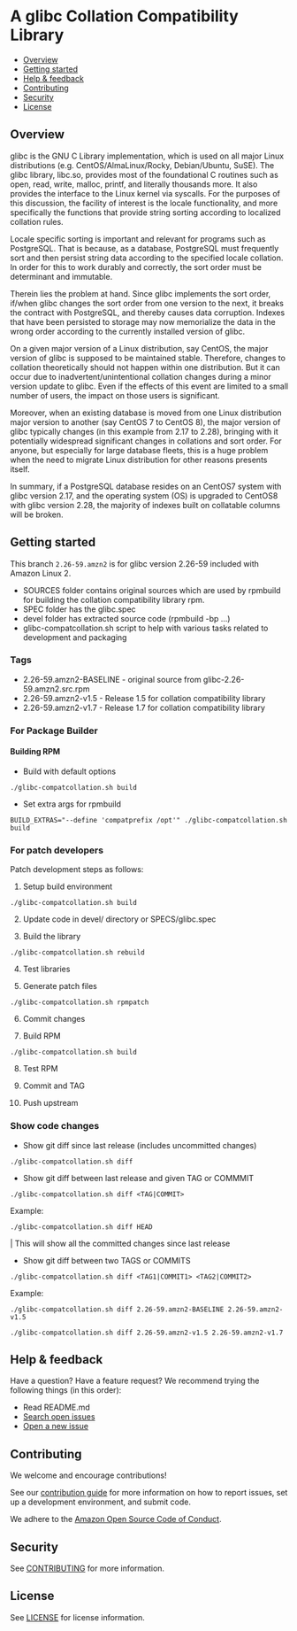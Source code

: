# A glibc Collation Compatibility Library

* [Overview](#overview)
* [Getting started](#getting-started)
* [Help & feedback](#help--feedback)
* [Contributing](#contributing)
* [Security](#security)
* [License](#license)

## Overview

glibc is the GNU C Library implementation, which is used on all major Linux distributions (e.g. CentOS/AlmaLinux/Rocky, Debian/Ubuntu, SuSE). The glibc library, libc.so, provides most of the foundational C routines such as open, read, write, malloc, printf, and literally thousands more. It also provides the interface to the Linux kernel via syscalls. For the purposes of this discussion, the facility of interest is the locale functionality, and more specifically the functions that provide string sorting according to localized collation rules.

Locale specific sorting is important and relevant for programs such as PostgreSQL. That is because, as a database, PostgreSQL must frequently sort and then persist string data according to the specified locale collation. In order for this to work durably and correctly, the sort order must be determinant and immutable.

Therein lies the problem at hand. Since glibc implements the sort order, if/when glibc changes the sort order from one version to the next, it breaks the contract with PostgreSQL, and thereby causes data corruption. Indexes that have been persisted to storage may now memorialize the data in the wrong order according to the currently installed version of glibc.

On a given major version of a Linux distribution, say CentOS, the major version of glibc is supposed to be maintained stable. Therefore, changes to collation theoretically should not happen within one distribution. But it can occur due to inadvertent/unintentional collation changes during a minor version update to glibc. Even if the effects of this event are limited to a small number of users, the impact on those users is significant.

Moreover, when an existing database is moved from one Linux distribution major version to another (say CentOS 7 to CentOS 8), the major version of glibc typically changes (in this example from 2.17 to 2.28), bringing with it potentially widespread significant changes in collations and sort order. For anyone, but especially for large database fleets, this is a huge problem when the need to migrate Linux distribution for other reasons presents itself.

In summary, if a PostgreSQL database resides on an CentOS7 system with glibc version 2.17, and the operating system (OS) is upgraded to CentOS8 with glibc version 2.28, the majority of indexes built on collatable columns will be broken.

## Getting started

This branch `2.26-59.amzn2` is for glibc version 2.26-59 included with Amazon Linux 2.

* SOURCES folder contains original sources which are used by rpmbuild for building the collation compatibility library rpm.
* SPEC folder has the glibc.spec
* devel folder has extracted source code (rpmbuild -bp ...)
* glibc-compatcollation.sh script to help with various tasks related to development and packaging

### Tags

* 2.26-59.amzn2-BASELINE - original source from glibc-2.26-59.amzn2.src.rpm
* 2.26-59.amzn2-v1.5 - Release 1.5 for collation compatibility library
* 2.26-59.amzn2-v1.7 - Release 1.7 for collation compatibility library

### For Package Builder
 
#### Building RPM

* Build with default options

`./glibc-compatcollation.sh build`

* Set extra args for rpmbuild

`BUILD_EXTRAS="--define 'compatprefix /opt'" ./glibc-compatcollation.sh build`

### For patch developers

Patch development steps as follows:

1. Setup build environment

`./glibc-compatcollation.sh build`

2. Update code in devel/ directory or SPECS/glibc.spec

3. Build the library

`./glibc-compatcollation.sh rebuild`

4. Test libraries

5. Generate patch files

`./glibc-compatcollation.sh rpmpatch`

6. Commit changes

7. Build RPM

`./glibc-compatcollation.sh build`

8. Test RPM

9. Commit and TAG

10. Push upstream

### Show code changes

* Show git diff since last release (includes uncommitted changes)

`./glibc-compatcollation.sh diff`

* Show git diff between last release and given TAG or COMMMIT

`./glibc-compatcollation.sh diff <TAG|COMMIT>`

Example:

`./glibc-compatcollation.sh diff HEAD`

| This will show all the committed changes since last release

* Show git diff between two TAGS or COMMITS

`./glibc-compatcollation.sh diff <TAG1|COMMIT1> <TAG2|COMMIT2>`

Example:

`./glibc-compatcollation.sh diff 2.26-59.amzn2-BASELINE 2.26-59.amzn2-v1.5`

`./glibc-compatcollation.sh diff 2.26-59.amzn2-v1.5 2.26-59.amzn2-v1.7`

## Help & feedback

Have a question? Have a feature request? We recommend trying the following things (in this order):

* Read README.md
* [Search open issues](https://github.com/awslabs/compat-collation-for-glibc/issues)
* [Open a new issue](https://github.com/awslabs/compat-collation-for-glibc/issues/new)

## Contributing

We welcome and encourage contributions!

See our [contribution guide](CONTRIBUTING.md) for more information on how to report issues, set up a development environment, and submit code.

We adhere to the [Amazon Open Source Code of Conduct](https://aws.github.io/code-of-conduct).

## Security

See [CONTRIBUTING](CONTRIBUTING.md#security-issue-notifications) for more information.

## License

See [LICENSE](LICENSE.md) for license information.


